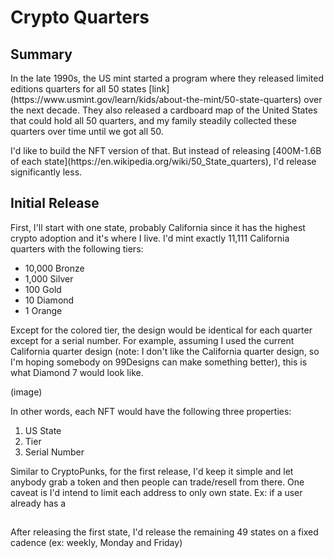 <h1>Crypto Quarters</h1>
<h2>Summary</h2>
<p>In the late 1990s, the US mint started a program where they released limited editions quarters for all 50 states [link](https://www.usmint.gov/learn/kids/about-the-mint/50-state-quarters) over the next decade.  They also released a cardboard map of the United States that could hold all 50 quarters, and my family steadily collected these quarters over time until we got all 50.</p>

<p>I'd like to build the NFT version of that.  But instead of releasing [400M-1.6B of each state](https://en.wikipedia.org/wiki/50_State_quarters), I'd release significantly less.</p>

<h2>Initial Release</h2>
<p>First, I'll start with one state, probably California since it has the highest crypto adoption and it's where I live.  I'd mint exactly 11,111 California quarters with the following tiers:</p>
<ul>
<li>10,000 Bronze</li>
<li>1,000 Silver</li>
<li>100 Gold</li>
<li>10 Diamond</li>
<li>1 Orange</li>
</ul>   

<p>Except for the colored tier, the design would be identical for each quarter except for a serial number.  For example, assuming I used the current California quarter design (note: I don't like the California quarter design, so I'm hoping somebody on 99Designs can make something better), this is what Diamond 7 would look like.</p>
(image)
<p>In other words, each NFT would have the following three properties:</p>
<ol>
<li>US State</li>
<li>Tier</li>
<li>Serial Number</li>
</ol>

Similar to CryptoPunks, for the first release, I'd keep it simple and let anybody grab a token and then people can trade/resell from there.  One caveat is I'd intend to limit each address to only own state.  Ex: if a user already has a 

<h2></h2>
After releasing the first state, I'd release the remaining 49 states on a fixed cadence (ex: weekly, Monday and Friday)
